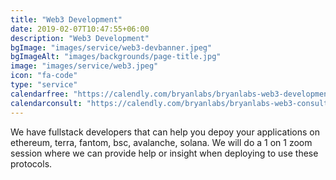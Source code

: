 ```yaml
---
title: "Web3 Development"
date: 2019-02-07T10:47:55+06:00
description: "Web3 Development"
bgImage: "images/service/web3-devbanner.jpeg"
bgImageAlt: "images/backgrounds/page-title.jpg"
image: "images/service/web3.jpeg"
icon: "fa-code"
type: "service"
calendarfree: "https://calendly.com/bryanlabs/bryanlabs-web3-development-info"
calendarconsult: "https://calendly.com/bryanlabs/bryanlabs-web3-consulting-175-h"
---
```


We have fullstack developers that can help you depoy your applications on ethereum, terra, fantom, bsc, avalanche, solana.  We will do a 1 on 1 zoom session where we can provide help or insight when deploying to use these protocols.
